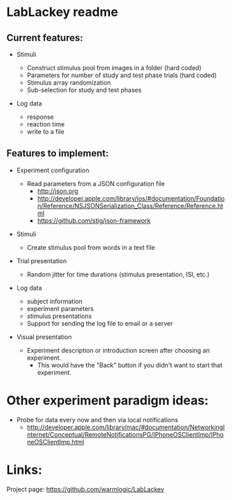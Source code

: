 LabLackey readme
====

Current features:
----

- Stimuli
  - Construct stimulus pool from images in a folder (hard coded)
  - Parameters for number of study and test phase trials (hard coded)
  - Stimulus array randomization
  - Sub-selection for study and test phases

- Log data
  - response
  - reaction time
  - write to a file


Features to implement:
----

- Experiment configuration
  - Read parameters from a JSON configuration file
    - http://json.org
    - http://developer.apple.com/library/ios/#documentation/Foundation/Reference/NSJSONSerialization_Class/Reference/Reference.html
    - https://github.com/stig/json-framework

- Stimuli
  - Create stimulus pool from words in a text file

- Trial presentation
  - Random jitter for time durations (stimulus presentation, ISI, etc.)

- Log data
  - subject information
  - experiment parameters
  - stimulus presentations
  - Support for sending the log file to email or a server

- Visual presentation
  - Experiment description or introduction screen after choosing an experiment.
    - This would have the "Back" button if you didn't want to start that experiment.


Other experiment paradigm ideas:
====

- Probe for data every now and then via local notifications
  - http://developer.apple.com/library/mac/#documentation/NetworkingInternet/Conceptual/RemoteNotificationsPG/IPhoneOSClientImp/IPhoneOSClientImp.html

Links:
====

Project page: https://github.com/warmlogic/LabLackey
